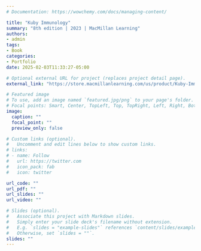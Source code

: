 ```yaml
---
# Documentation: https://wowchemy.com/docs/managing-content/

title: "Kuby Immunology"
summary: "8th edition | 2023 | MacMillan Learning"
authors: 
- admin
tags: 
- Book
categories:
- Portfolio
date: 2025-02-03T11:33:27-05:00

# Optional external URL for project (replaces project detail page).
external_link: "https://store.macmillanlearning.com/us/product/Kuby-Immunology-Covid-19--Digital-Update/p/1319495281"

# Featured image
# To use, add an image named `featured.jpg/png` to your page's folder.
# Focal points: Smart, Center, TopLeft, Top, TopRight, Left, Right, BottomLeft, Bottom, BottomRight.
image:
  caption: ""
  focal_point: ""
  preview_only: false

# Custom links (optional).
#   Uncomment and edit lines below to show custom links.
# links:
# - name: Follow
#   url: https://twitter.com
#   icon_pack: fab
#   icon: twitter

url_code: ""
url_pdf: ""
url_slides: ""
url_video: ""

# Slides (optional).
#   Associate this project with Markdown slides.
#   Simply enter your slide deck's filename without extension.
#   E.g. `slides = "example-slides"` references `content/slides/example-slides.md`.
#   Otherwise, set `slides = ""`.
slides: ""
---
```

